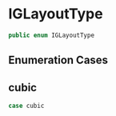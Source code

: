 # IGLayoutType

``` swift
public enum IGLayoutType
```

## Enumeration Cases

## cubic

``` swift
case cubic
```

